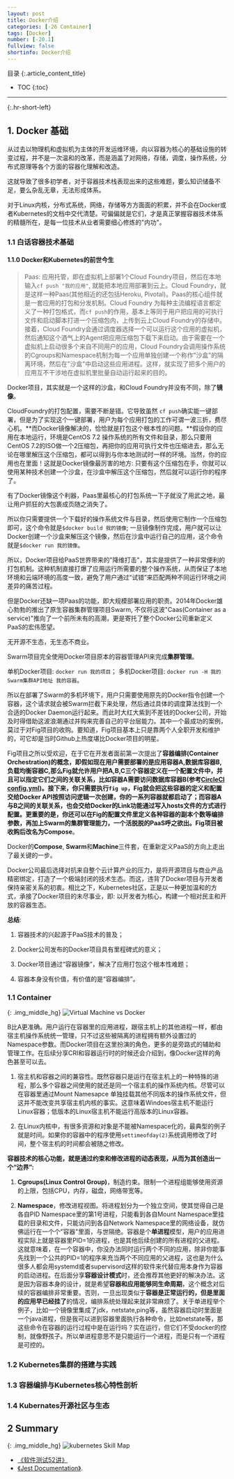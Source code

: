 ```yaml
---
layout: post
title: Docker介绍
categories: [-26 Container]
tags: [Docker]
number: [-20.1]
fullview: false
shortinfo: Docker介绍
---
```

目录
{:.article_content_title}


* TOC
{:toc}

---
{:.hr-short-left}

## 1. Docker 基础 ##

从过去以物理机和虚拟机为主体的开发运维环境，向以容器为核心的基础设施的转变过程，并不是一次温和的改革，而是涵盖了对网络，存储，调度，操作系统，分布式原理等各个方面的容器化理解和改造。

这就导致了很多初学者，对于容器技术栈表现出来的这些难题，要么知识储备不足，要么杂乱无章，无法形成体系。

对于Linux内核，分布式系统，网络，存储等方方面面的积累，并不会在Docker或者Kubernetes的文档中交代清楚。可偏偏就是它们，才是真正掌握容器技术体系的精髓所在，是每一位技术从业者需要细心修炼的"内功"。

### 1.1 白话容器技术基础

#### 1.1.0 Docker和Kubernetes的前世今生

> Paas: 应用托管，即在虚拟机上部署1个Cloud Foundry项目，然后在本地输入`cf push "我的应用"`, 就能把本地应用部署到云上。Cloud Foundry，就是这样一种Paas(其他相近的还包括Heroku, Pivotal)。Paas的核心组件就是一套应用的打包和分发机制。Cloud Foundry 为每种主流编程语言都定义了一种打包格式，而`cf push`的作用，基本上等同于用户把应用的可执行文件和启动脚本打进一个压缩包内，上传到云上Cloud Foundry的存储中。接着，Cloud Foundry会通过调度器选择一个可以运行这个应用的虚拟机，然后通知这个酒气上的Agent把应用压缩包下载下来启动。由于需要在一个虚拟机上启动很多个来自不同用户的应用，Cloud Foundry会调用操作系统的Cgroups和Namespace机制为每一个应用单独创建一个称作"沙盒"的隔离环境，然后在"沙盒"中启动这些应用进程。这样，就实现了把多个用户的应用互不干涉地在虚拟机里批量自动运行起来的目的。

Docker项目，其实就是一个这样的沙盒，和Cloud Foundry并没有不同，除了**镜像**。

CloudFoundry的打包配置，需要不断是错。它导致虽然 `cf push`确实能一键部署，但是为了实现这个一键部署，用户为每个应用打包的工作可谓一波三折，费尽心机。**而Docker镜像解决的，恰恰就是打包这个根本性的问题。**假设你的应用在本地运行，环境是CentOS 7.2 操作系统的所有文件和目录，那么只要用CentOS 7.2的ISO做一个2压缩包，再把你的应用可执行文件也压缩进去，那么无论在哪里解压这个压缩包，都可以得到与你本地测试时一样的环境。当然，你的应用也在里面！这就是Docker镜像最厉害的地方: 只要有这个压缩包在手，你就可以使用某种技术创建一个沙盒，在沙盒中解压这个压缩包，然后就可以运行你的程序了。

有了Docker镜像这个利器，Paas里最核心的打包系统一下子就没了用武之地，最让用户抓狂的大包裹成页随之消失了。

所以你只需要提供一个下载好的操作系统文件与目录，然后使用它制作一个压缩包即可，这个命令就是`$docker build 我的镜像`; 一旦镜像制作完成，用户就可以让Docker创建一个沙盒来解压这个镜像，然后在沙盒中运行自己的应用，这个命令就是`$docker run 我的镜像`。

所以，Docker项目给PaaS世界带来的"降维打击"，其实是提供了一种非常便利的打包机制。这种机制直接打爆了应用运行所需要的整个操作系统，从而保证了本地环境和云端环境的高度一致，避免了用户通过“试错”来匹配两种不同运行环境之间差异的痛苦过程。

但是Docker还缺一项Paas的功能，即大规模部署应用的职责。2014年Docker雄心勃勃的推出了原生容器集群管理项目Swarm, 不仅将这波"Caas(Container as a service)"推向了一个前所未有的高潮，更是寄托了整个Docker公司重新定义PaaS的宏伟愿望。 

无开源不生态，无生态不商业。

Swarm项目完全使用Docker项目原本的容器管理API来完成**集群管理**。

单机Docker项目: `docker run 我的项目`；
多机Docker项目: `docker run -H 我的Swarm集群API地址 我的容器`。

所以在部署了Swarm的多机环境下，用户只需要使用原先的Docker指令创建一个容器，这个请求就会被Swarm拦截下来处理，然后通过具体的调度算法找到一个合适的Docker Daemon运行起来。而此时大红大紫到不差钱的Docker公司，开始及时得借助这波浪潮通过并购来完善自己的平台层能力。其中一个最成功的案例，莫过于对Fig项目的收购。要知道，Fig项目基本上只是靠两个人全职开发和维护的，可它却是当时Github上热度堪比Docker项目的明星。

Fig项目之所以受欢迎，在于它在开发者面前第一次提出了**容器编排(Container Orchestration)**的概念，即假如现在用户需要部署的是应用容器A,数据库容器B,负载均衡容器C,那么Fig就允许用户把A,B,C三个容器定义在一个配置文件中，并且可以指定它们之间的关联关系，比如容器A需要访问数据库容器B(参考[CircleCI config.yml](https://circleci.com/docs/2.0/workflows/))。接下来，你只需要执行`fig up`，Fig就会把这些容器的定义和配置交给Docker API按照访问逻辑一次创建，你的一系列容器就都启动了；而容器A与B之间的关联关系，也会交给Docker的Link功能通过写入hosts文件的方式进行配置。更重要的是，你还可以在Fig的配置文件里定义各种容器的副本个数等编排参数，再加上Swarm的集群管理能力，一个活脱脱的PaaS呼之欲出。Fig项目被收购后改名为**Compose**。

Docker的**Compose**, **Swarm**和**Machine**三件套，在重新定义PaaS的方向上走出了最关键的一步。

Docker公司最后选择对抗来自整个云计算产业的压力，是将开源项目与商业产品精密绑定，打造了一个极端封闭的技术生态。而这，违背了Docker项目与开发者保持亲密关系的初衷。相比之下，Kubernetes社区，正是以一种更加温和的方式，承接了Docker项目的未尽事业，即: 以开发者为核心，构建一个相对民主和开放的容器生态。

**总结**:

1. 容器技术的兴起源于PaaS技术的普及；

2. Docker公司发布的Docker项目具有里程碑式的意义；

3. Docker项目通过“容器镜像”，解决了应用打包这个根本性难题；

4. 容器本身没有价值，有价值的是“容器编排”。

### 1.1 Container

{: .img_middle_hg}
![Virtual Machine vs Docker](/assets/images/posts/-26_Container/2018-05-01-Docker/virtual-machine-vs-docker.png)

B比A更准确。用户运行在容器里的应用进程，跟宿主机上的其他进程一样，都由宿主机操作系统统一管理，只不过这些被隔离的进程拥有额外设置过的Namespace参数。而Docker项目在这里扮演的角色，更多的是旁路式的辅助和管理工作。在后续分享CRI和容器运行时的时候还会介绍到，像Docker这样的角色甚至可以去。

1. 宿主机和容器之间的兼容性。既然容器只是运行在宿主机上的一种特殊的进程，那么多个容器之间使用的就还是同一个宿主机的操作系统内核。尽管可以在容器里通过Mount Namesapce 单独挂载其他不同版本的操作系统文件，但这并不能改变共享宿主机内核的事实。这意味着Windoes宿主机不能运行Linux容器；低版本的Linux宿主机不能运行高版本的Linux容器。

2. 在Linux内核中，有很多资源和对象是不能被Namespace化的，最典型的例子就是时间。如果你的容器中的程序使用`settimeofday(2)`系统调用修改了时间，整个宿主机的时间都会被随之修改。


**容器技术的核心功能，就是通过约束和修改进程的动态表现，从而为其创造出一个“边界”:**


1. **Cgroups(Linux Control Group)**，制造约束。限制一个进程组能够使用资源的上限，包括CPU，内存，磁盘，网络带宽等。

2. **Namespace**，修改进程视图。将进程划分为一个独立空间，使其觉得自己是各自PID Namespace里的第1号进程，只能看到各自Mount Namespace里挂载的目录和文件，只能访问到各自Network Namespace里的网络设备，就仿佛运行在一个个"容器"里面，与世隔绝。容器是个**单进程**模型，用户的应用进程实际上就是容器里PID=1的进程，也是其他后续创建的所有进程的父进程。这就意味着，在一个容器中，你没办法同时运行两个不同的应用，除非你能事先找到一个公共的PID=1的程序来充当两个不同应用的父进程，这也是为什么很多人都会用systemd或者supervisord这样的软件来代替应用本身作为容器的启动进程。在后面分享**容器设计模式**时，还会推荐其他更好的解决办法。这是因为容器本身的设计，就是希望**容器和应用能够同生命周期**，这个概念对后续的容器编排非常重要。否则，一旦出现类似于**容器是正常运行的，但是里面的应用早已经挂了**的情况，编排系统处理起来就非常麻烦了。关于单进程举个例子，比如一个镜像里集成了jdk，netstate,ping等，虽然容器启动时里面是一个java进程，但是我可以进到容器里面执行各种命令，比如netstate等，那这些命令在容器的运行过程中是在运行吗？实在运行，但它们不受docker的控制，就像野孩子。所以单进程意思不是只能运行一个进程，而是只有一个进程是可控的。


### 1.2 Kubernetes集群的搭建与实践

### 1.3 容器编排与Kubernetes核心特性剖析

### 1.4 Kubernates开源社区与生态

## 2 Summary

{: .img_middle_hg}
![kubernetes Skill Map](/assets/images/posts/-26_Container/2018-05-01-Docker/kubernetes-skill-map.jpg)

- [《软件测试52讲》](https://time.geekbang.org/column/103)
- [《Jest Documentation》](https://facebook.github.io/jest/docs/en/getting-started.html).




